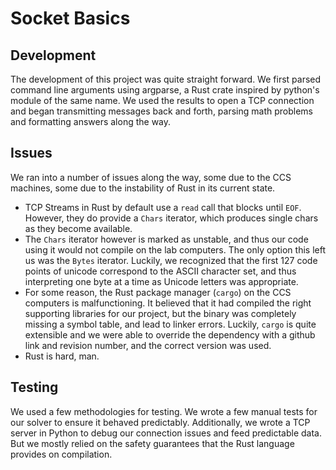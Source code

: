 # Socket Basics
## Development
The development of this project was quite straight forward. We first parsed
command line arguments using argparse, a Rust crate inspired by python's module
of the same name. We used the results to open a TCP connection and began 
transmitting messages back and forth, parsing math problems and formatting 
answers along the way.

## Issues
We ran into a number of issues along the way, some due to the CCS machines, some due to the instability of Rust in its current state.

* TCP Streams in Rust by default use a `read` call that blocks until `EOF`. However, they do provide a `Chars` iterator, which produces single chars as they become available.
* The `Chars` iterator however is marked as unstable, and thus our code using it would not compile on the lab computers. The only option this left us was the `Bytes` iterator. Luckily, we recognized that the first 127 code points of unicode correspond to the ASCII character set, and thus interpreting one byte at a time as Unicode letters was appropriate.
* For some reason, the Rust package manager (`cargo`) on the CCS computers is malfunctioning. It believed that it had compiled the right supporting libraries for our project, but the binary was completely missing a symbol table, and lead to linker errors. Luckily, `cargo` is quite extensible and we were able to override the dependency with a github link and revision number, and the correct version was used.
* Rust is hard, man. 

## Testing
We used a few methodologies for testing. We wrote a few manual tests for our solver to ensure it behaved predictably. Additionally, we wrote a TCP server in Python to debug our connection issues and feed predictable data. But we mostly relied on the safety guarantees that the Rust language provides on compilation.
